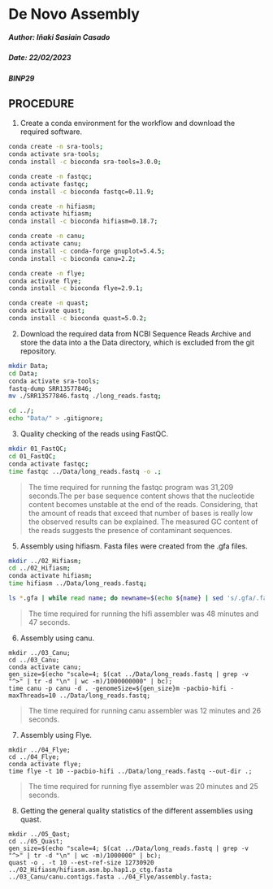 # De Novo Assembly

##### Author: Iñaki Sasiain Casado #####

##### Date: 22/02/2023

##### BINP29

## PROCEDURE

1. Create a conda environment for the workflow and download the required software.

```bash
conda create -n sra-tools;
conda activate sra-tools;
conda install -c bioconda sra-tools=3.0.0;

conda create -n fastqc;
conda activate fastqc;
conda install -c bioconda fastqc=0.11.9;

conda create -n hifiasm;
conda activate hifiasm;
conda install -c bioconda hifiasm=0.18.7;

conda create -n canu;
conda activate canu;
conda install -c conda-forge gnuplot=5.4.5;
conda install -c bioconda canu=2.2;

conda create -n flye;
conda activate flye;
conda install -c bioconda flye=2.9.1;

conda create -n quast;
conda activate quast;
conda install -c bioconda quast=5.0.2;
```


2. Download the required data from NCBI Sequence Reads Archive and store the data into a the Data directory, which is excluded from the git repository.

 ```bash
mkdir Data;
cd Data;
conda activate sra-tools;
fastq-dump SRR13577846;
mv ./SRR13577846.fastq ./long_reads.fastq;

cd ../;
echo "Data/" > .gitignore;
 ```

3. Quality checking of the reads using FastQC.

```bash
mkdir 01_FastQC;
cd 01_FastQC;
conda activate fastqc;
time fastqc ../Data/long_reads.fastq -o .;
```

>The time required for running the fastqc program was 31,209 seconds.The per base sequence content shows that the nucleotide content becomes unstable at the end of the reads. Considering, that the amount of reads that exceed that number of bases is really low the observed results can be explained. The measured GC content of the reads suggests the presence of contaminant sequences.

5. Assembly using hifiasm. Fasta files were created from the .gfa files.

```bash
mkdir ../02_Hifiasm;
cd ../02_Hifiasm;
conda activate hifiasm;
time hifiasm ../Data/long_reads.fastq;

ls *.gfa | while read name; do newname=$(echo ${name} | sed 's/.gfa/.fasta/'); awk '/^S/{print ">"$2"\n"$3}' ${name} > ${newname}; done;
```

>The time required for running the hifi assembler was 48 minutes and 47 seconds.

6. Assembly using canu.
```
mkdir ../03_Canu;
cd ../03_Canu;
conda activate canu;
gen_size=$(echo "scale=4; $(cat ../Data/long_reads.fastq | grep -v "^>" | tr -d "\n" | wc -m)/1000000000" | bc);
time canu -p canu -d . -genomeSize=${gen_size}m -pacbio-hifi -maxThreads=10 ../Data/long_reads.fastq;
```
>The time required for running canu assembler was 12 minutes and 26 seconds.

7. Assembly using Flye.
```
mkdir ../04_Flye;
cd ../04_Flye;
conda activate flye;
time flye -t 10 --pacbio-hifi ../Data/long_reads.fastq --out-dir .;
```
>The time required for running flye assembler was 20 minutes and 25 seconds.

8. Getting the general quality statistics of the different assemblies using quast.
```
mkdir ../05_Qast;
cd ../05_Quast;
gen_size=$(echo "scale=4; $(cat ../Data/long_reads.fastq | grep -v "^>" | tr -d "\n" | wc -m)/1000000" | bc);
quast -o . -t 10 --est-ref-size 12730920 ../02_Hifiasm/hifiasm.asm.bp.hap1.p_ctg.fasta ../03_Canu/canu.contigs.fasta ../04_Flye/assembly.fasta;
```
